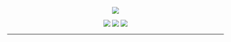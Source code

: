 <p align="center">
  <img src="https://1.bp.blogspot.com/-lKJKpqe85y4/XVVYr9-WHRI/AAAAAAAAB9M/-h245-Fg-nYbZqvO0RV0tlfhxQ8sqvEawCLcBGAs/s1600/Sampler.gif">
</p>

<p align="center">
  <a href="https://instagram.com/djiflash.3107"><img src="https://img.shields.io/instagram/follow/DJIflash3107?color=0ff00&label=%40DJIflash3107&logo=instagram&logoColor=00ff00&style=for-the-badge"></a>
  <a href="https://github.com/sponsors/DJIflash3107"><img src="https://img.shields.io/github/sponsors/DJIflash3107?color=00ff00&logoColor=00ff00&logo=github&style=for-the-badge"></a>
  <a href="https://github.com/DJIflash3107"><img src="https://img.shields.io/github/followers/DJIflash3107?color=%2300ff00&logoColor=00ff00&logo=github&style=for-the-badge"></a>
</p>

---
